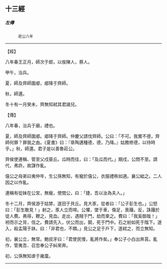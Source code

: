 

## 十三經

##### 左傳
　　　`莊公八年`

* * *

【經】

八年春王正月，師次于郎，以俟陳人，蔡人。

甲午，治兵。

夏，師及齊師圍郕，郕降于齊師。

秋，師還。

冬十有一月癸未，齊無知弒其君諸兒。

【傳】

八年春，治兵于廟，禮也。

夏，師及齊師圍郕。郕降于齊師。仲慶父請伐齊師。公曰：「不可。我實不德，齊師何罪？罪我之由。《夏書》曰：『臯陶邁種德，德，乃降。』姑務修德，以待時乎。」秋，師還。君子是以善魯莊公。

齊侯使連稱、管至父戍葵丘。瓜時而往，曰：「及瓜而代。」期戍，公問不至。請代，弗許。故謀作亂。

僖公之母弟曰夷仲年，生公孫無知，有寵於僖公，衣服禮秩如適。襄公絀之。二人因之以作亂。

連稱有從妹在公宮，無寵，使間公，曰：「捷，吾以汝為夫人。」

冬十二月，齊侯游于姑棼，遂田于貝丘。見大豕，從者曰：「公子彭生也。」公怒曰：「彭生敢見！」射之，豕人立而啼。公懼，墜于車，傷足，喪屨。反，誅屨於徒人費。弗得，鞭之，見血。走出，遇賊于門，劫而束之。費曰：「我奚御哉！」袒而示之背，信之。費請先入，伏公而出，鬬，死于門中。石之紛如死于階下。遂入，殺孟陽于牀。曰：「非君也，不類。」見公之足于戶下，遂弒之，而立無知。

初，襄公立，無常。鮑叔牙曰：「君使民慢，亂將作矣。」奉公子小白出奔莒。亂作，管夷吾、召忽奉公子糾來奔。

初，公孫無知虐于雍廩。

* * *

